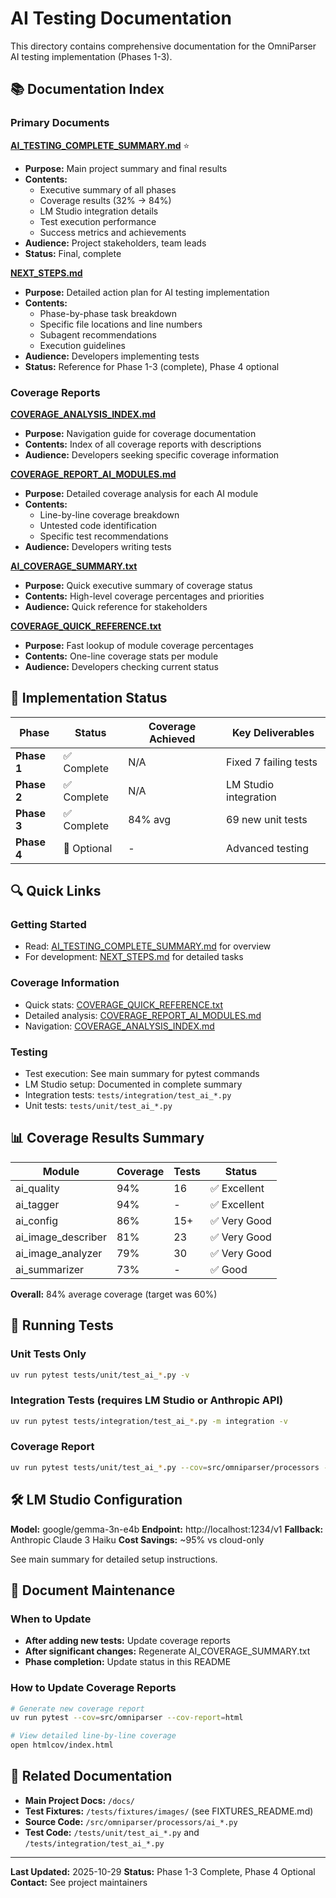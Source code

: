 # AI Testing Documentation

This directory contains comprehensive documentation for the OmniParser AI testing implementation (Phases 1-3).

## 📚 Documentation Index

### Primary Documents

**[AI_TESTING_COMPLETE_SUMMARY.md](./AI_TESTING_COMPLETE_SUMMARY.md)** ⭐
- **Purpose:** Main project summary and final results
- **Contents:**
  - Executive summary of all phases
  - Coverage results (32% → 84%)
  - LM Studio integration details
  - Test execution performance
  - Success metrics and achievements
- **Audience:** Project stakeholders, team leads
- **Status:** Final, complete

**[NEXT_STEPS.md](./NEXT_STEPS.md)**
- **Purpose:** Detailed action plan for AI testing implementation
- **Contents:**
  - Phase-by-phase task breakdown
  - Specific file locations and line numbers
  - Subagent recommendations
  - Execution guidelines
- **Audience:** Developers implementing tests
- **Status:** Reference for Phase 1-3 (complete), Phase 4 optional

### Coverage Reports

**[COVERAGE_ANALYSIS_INDEX.md](./COVERAGE_ANALYSIS_INDEX.md)**
- **Purpose:** Navigation guide for coverage documentation
- **Contents:** Index of all coverage reports with descriptions
- **Audience:** Developers seeking specific coverage information

**[COVERAGE_REPORT_AI_MODULES.md](./COVERAGE_REPORT_AI_MODULES.md)**
- **Purpose:** Detailed coverage analysis for each AI module
- **Contents:**
  - Line-by-line coverage breakdown
  - Untested code identification
  - Specific test recommendations
- **Audience:** Developers writing tests

**[AI_COVERAGE_SUMMARY.txt](./AI_COVERAGE_SUMMARY.txt)**
- **Purpose:** Quick executive summary of coverage status
- **Contents:** High-level coverage percentages and priorities
- **Audience:** Quick reference for stakeholders

**[COVERAGE_QUICK_REFERENCE.txt](./COVERAGE_QUICK_REFERENCE.txt)**
- **Purpose:** Fast lookup of module coverage percentages
- **Contents:** One-line coverage stats per module
- **Audience:** Developers checking current status

## 🎯 Implementation Status

| Phase | Status | Coverage Achieved | Key Deliverables |
|-------|---------|------------------|------------------|
| **Phase 1** | ✅ Complete | N/A | Fixed 7 failing tests |
| **Phase 2** | ✅ Complete | N/A | LM Studio integration |
| **Phase 3** | ✅ Complete | 84% avg | 69 new unit tests |
| **Phase 4** | 🔵 Optional | - | Advanced testing |

## 🔍 Quick Links

### Getting Started
- Read: [AI_TESTING_COMPLETE_SUMMARY.md](./AI_TESTING_COMPLETE_SUMMARY.md) for overview
- For development: [NEXT_STEPS.md](./NEXT_STEPS.md) for detailed tasks

### Coverage Information
- Quick stats: [COVERAGE_QUICK_REFERENCE.txt](./COVERAGE_QUICK_REFERENCE.txt)
- Detailed analysis: [COVERAGE_REPORT_AI_MODULES.md](./COVERAGE_REPORT_AI_MODULES.md)
- Navigation: [COVERAGE_ANALYSIS_INDEX.md](./COVERAGE_ANALYSIS_INDEX.md)

### Testing
- Test execution: See main summary for pytest commands
- LM Studio setup: Documented in complete summary
- Integration tests: `tests/integration/test_ai_*.py`
- Unit tests: `tests/unit/test_ai_*.py`

## 📊 Coverage Results Summary

| Module | Coverage | Tests | Status |
|--------|----------|-------|--------|
| ai_quality | 94% | 16 | ✅ Excellent |
| ai_tagger | 94% | - | ✅ Excellent |
| ai_config | 86% | 15+ | ✅ Very Good |
| ai_image_describer | 81% | 23 | ✅ Very Good |
| ai_image_analyzer | 79% | 30 | ✅ Very Good |
| ai_summarizer | 73% | - | ✅ Good |

**Overall:** 84% average coverage (target was 60%)

## 🚀 Running Tests

### Unit Tests Only
```bash
uv run pytest tests/unit/test_ai_*.py -v
```

### Integration Tests (requires LM Studio or Anthropic API)
```bash
uv run pytest tests/integration/test_ai_*.py -m integration -v
```

### Coverage Report
```bash
uv run pytest tests/unit/test_ai_*.py --cov=src/omniparser/processors --cov-report=html
```

## 🛠️ LM Studio Configuration

**Model:** google/gemma-3n-e4b
**Endpoint:** http://localhost:1234/v1
**Fallback:** Anthropic Claude 3 Haiku
**Cost Savings:** ~95% vs cloud-only

See main summary for detailed setup instructions.

## 📝 Document Maintenance

### When to Update
- **After adding new tests:** Update coverage reports
- **After significant changes:** Regenerate AI_COVERAGE_SUMMARY.txt
- **Phase completion:** Update status in this README

### How to Update Coverage Reports
```bash
# Generate new coverage report
uv run pytest --cov=src/omniparser --cov-report=html

# View detailed line-by-line coverage
open htmlcov/index.html
```

## 🔗 Related Documentation

- **Main Project Docs:** `/docs/`
- **Test Fixtures:** `/tests/fixtures/images/` (see FIXTURES_README.md)
- **Source Code:** `/src/omniparser/processors/ai_*.py`
- **Test Code:** `/tests/unit/test_ai_*.py` and `/tests/integration/test_ai_*.py`

---

**Last Updated:** 2025-10-29
**Status:** Phase 1-3 Complete, Phase 4 Optional
**Contact:** See project maintainers
